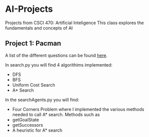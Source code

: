 # AI-Projects
Projects from CSCI 470: Artificial Inteligence
This class explores the fundamentals and concepts of AI

## Project 1: Pacman
A list of the different questions can be  found [here](http://ai.berkeley.edu/search.html#Q1).

In search.py you will find 4 algorithims implemented:
* DFS
* BFS
* Uniform Cost Search
* A* Search

In the searchAgents.py you will find:
* Four Corners Problem where I implemented the various methods needed to call A* search. Methods such as
 * getGoalState
 * getSuccessors
 * A heuristic for A* search
